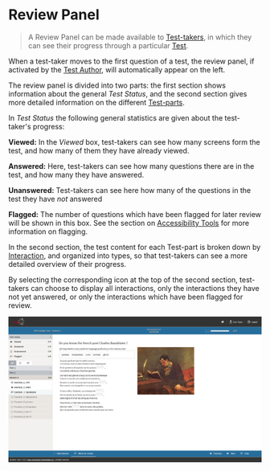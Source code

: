 <!--
created_at: 2018-10-30
authors:         
    - "Catherine Pease"
-->

# Review Panel

>A Review Panel can be made available to [Test-takers](../appendix/glossary.md#test-taker), in which they can see their progress through a particular [Test](../appendix/glossary.md#test).

When a test-taker moves to the first question of a test, the review panel, if activated by the [Test Author](../appendix/glossary.md#test-author), will automatically appear on the left. 

The review panel is divided into two parts: the first section shows information about the general *Test Status*, and the second section gives more detailed information on the different [Test-parts](../appendix/glossary.md#test-part). 


In *Test Status* the following general statistics are given about the test-taker's progress:

**Viewed:** In the *Viewed* box, test-takers can see how many screens form the test, and how many of them they have already viewed.  

**Answered:** Here, test-takers can see how many questions there are in the test, and how many they have answered.

**Unanswered:** Test-takers can see here how many of the questions in the test they have *not* answered

**Flagged:** The number of questions which have been flagged for later review will be shown in this box. See the section on [Accessibility Tools](../taking-a-test/accessibility-tools.md) for more information on flagging. 


In the second section, the test content for each Test-part is broken down by [Interaction](../appendix/glossary.md#interaction), and organized into types, so that test-takers can see a more detailed overview of their progress. 

By selecting the corresponding icon at the top of the second section, test-takers can choose to display all interactions, only the interactions they have not yet answered, or only the interactions which have been flagged for review.

![Review Panel](../resources/delivery/features/test-navigation/review/mark-for-review.png)

